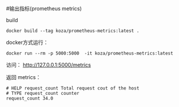  #输出指标(prometheus metrics)

build 
```
docker build --tag koza/prometheus-metrics:latest .
```
docker方式运行：
```
docker run --rm -p 5000:5000  -it koza/prometheus-metrics:latest
```

访问：
http://127.0.0.1:5000/metrics

返回 metrics：
```
# HELP request_count Total request cout of the host
# TYPE request_count counter
request_count 34.0
```
